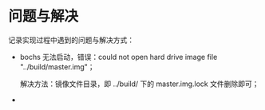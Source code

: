 # 问题与解决

记录实现过程中遇到的问题与解决方式：

- bochs 无法启动，错误：could not open hard drive image file "../build/master.img"；
    
    解决方法：镜像文件目录，即 ../build/ 下的 master.img.lock 文件删除即可；
- 